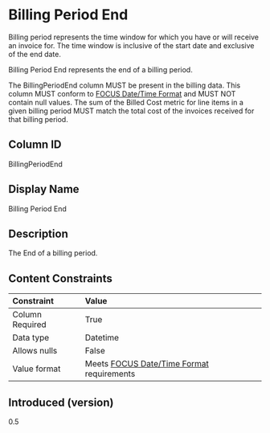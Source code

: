 # Billing Period End

Billing period represents the time window for which you have or will receive an invoice for. The time window is inclusive of the start date and exclusive of the end date.

Billing Period End represents the end of a billing period.

The BillingPeriodEnd column MUST be present in the billing data. This column MUST conform to [FOCUS Date/Time Format](#datetimeformat) and MUST NOT contain null values. The sum of the Billed Cost metric for line items in a given billing period MUST match the total cost of the invoices received for that billing period.

## Column ID

BillingPeriodEnd

## Display Name

Billing Period End

## Description

The End of a billing period.

## Content Constraints

| Constraint      | Value                                                                |
|:----------------|:---------------------------------------------------------------------|
| Column Required | True                                                                 |
| Data type       | Datetime                                                             |
| Allows nulls    | False                                                                |
| Value format    | Meets [FOCUS Date/Time Format](#datetimeformat) requirements |

## Introduced (version)

0.5
